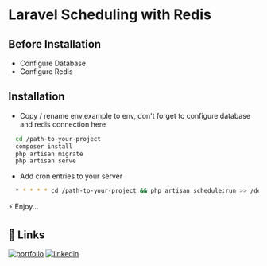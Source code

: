 
# Laravel Scheduling with Redis

## Before Installation

- Configure Database
- Configure Redis

## Installation

* Copy / rename env.example to env, don't forget to configure database and redis connection here
```bash
  cd /path-to-your-project
  composer install
  php artisan migrate
  php artisan serve
```
* Add cron entries to your server
```bash
  * * * * * cd /path-to-your-project && php artisan schedule:run >> /dev/null 2>&1
```
⚡️ Enjoy...

## 🔗 Links
[![portfolio](https://img.shields.io/badge/my_portfolio-000?style=for-the-badge&logo=ko-fi&logoColor=white)](https://arvyayren.my.id/)
[![linkedin](https://img.shields.io/badge/linkedin-0A66C2?style=for-the-badge&logo=linkedin&logoColor=white)](https://www.linkedin.com/in/arvyayren/)